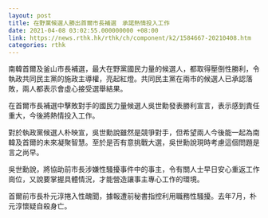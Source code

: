 ```yaml
---
layout: post
title: 在野黨候選人勝出首爾市長補選　承諾熱情投入工作
date: 2021-04-08 03:02:55.000000000 +08:00
link: https://news.rthk.hk/rthk/ch/component/k2/1584667-20210408.htm
categories: rthk
---
```


南韓首爾及釜山市長補選，最大在野黨國民力量的候選人，都取得壓倒性勝利，令執政共同民主黨的施政主導權，亮起紅燈。共同民主黨在兩市的候選人已承認落敗，兩人都表示會虛心接受選舉結果。

在首爾市長補選中擊敗對手的國民力量候選人吳世勳發表勝利宣言，表示感到責任重大，今後將熱情投入工作。

對於執政黨候選人朴映宣，吳世勳說雖然是競爭對手，但希望兩人今後能一起為南韓及首爾的未來凝聚智慧。至於是否有意挑戰大選，吳世勳說現時考慮這個問題是言之尚早。

吳世勳說，將協助前市長涉嫌性騷擾事件中的事主，令有關人士早日安心重返工作崗位，又說要掌握具體情況，才能營造讓事主專心工作的環境。

首爾前市長朴元淳捲入性醜聞，據報遭前秘書指控利用職務性騷擾。去年7月，朴元淳懷疑自殺身亡。

